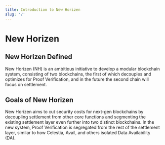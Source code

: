 ```yaml
---
title: Introduction to New Horizen
slug: '/'
---
```


# New Horizen

## New Horizen Defined

New Horizen (NH) is an ambitious initiative to develop a modular blockchain system, consisting of two blockchains, the first of which decouples and optimizes for Proof Verification, and in the future the second chain will focus on settlement.

## Goals of New Horizen

New Horizen aims to cut security costs for next-gen blockchains by decoupling settlement from other core functions and segmenting the existing settlement layer even further into two distinct blockchains. In the new system, Proof Verification is segregated from the rest of the settlement layer, similar to how Celestia, Avail, and others isolated Data Availability (DA).
